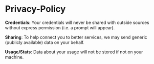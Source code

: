 # Privacy-Policy

**Credentials**: Your credentials will never be shared with outside sources without express permission (i.e. a prompt will appear).

**Sharing**: To help connect you to better services, we may send generic (publicly available) data on your behalf.

**Usage/Stats**: Data about your usage will not be stored if not on your machine.
